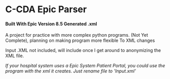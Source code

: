 <h1> C-CDA Epic Parser </h1>
<h4>Built With Epic Version 8.5 Generated .xml  </h4>

A project for practice with more complex python programs. 
(Not Yet Complete), planning on making program more flexible To XML changes

Input .XML not included, will include once I get around to anonymizing the XML file. 

<i>If your hospital system uses a Epic System Patient Portal, you could use the program with the xml it creates. Just rename file to 'Input.xml'</i>
